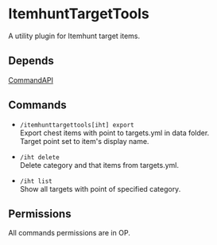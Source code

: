 # ItemhuntTargetTools
A utility plugin for Itemhunt target items.

## Depends
[CommandAPI](https://www.spigotmc.org/resources/api-commandapi-1-13-1-19-2.62353/)

## Commands

* `/itemhunttargettools[iht] export`  
Export chest items with point to targets.yml in data folder.  
Target point set to item's display name.

* `/iht delete`  
Delete category and that items from targets.yml.

* `/iht list`  
Show all targets with point of specified category.

## Permissions
All commands permissions are in OP.
